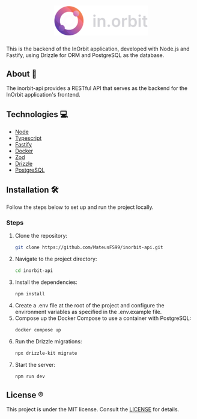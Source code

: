 <h1 align="center">
  <img alt="in.orbit logo" title="InOrbit Logo" src=".github/logo.svg" width="250px" />
</h1>

This is the backend of the InOrbit application, developed with Node.js and Fastify, using Drizzle for ORM and PostgreSQL as the database.

## About 🎯

The inorbit-api provides a RESTful API that serves as the backend for the InOrbit application's frontend.

## Technologies 💻

- [Node](https://nodejs.org)
- [Typescript](https://www.typescriptlang.org)
- [Fastify](https://fastify.dev)
- [Docker](https://www.docker.com/)
- [Zod](https://zod.dev)
- [Drizzle](https://orm.drizzle.team/)
- [PostgreSQL](https://www.postgresql.org/)

## Installation 🛠

Follow the steps below to set up and run the project locally.

### Steps

1. Clone the repository:
   ```bash
   git clone https://github.com/MateusFS99/inorbit-api.git
   ```
2. Navigate to the project directory:
   ```bash
   cd inorbit-api
   ```
3. Install the dependencies:
   ```bash
   npm install
   ```
4. Create a .env file at the root of the project and configure the environment variables as specified in the .env.example file.
5. Compose up the Docker Compose to use a container with PostgreSQL:
   ```bash
   docker compose up
   ```
6. Run the Drizzle migrations:
   ```bash
   npx drizzle-kit migrate
   ```
7. Start the server:
   ```bash
   npm run dev
   ```

## License ®️

This project is under the MIT license. Consult the [LICENSE](LICENSE) for details.
